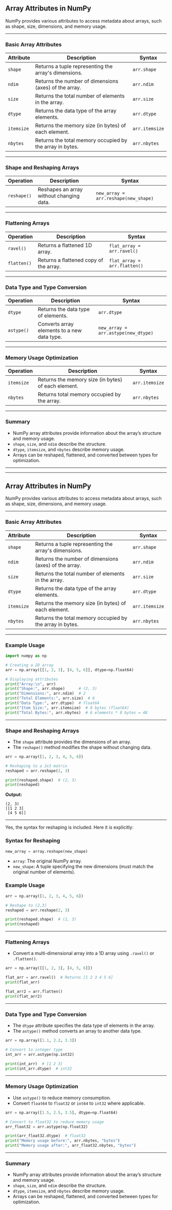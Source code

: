 ## **Array Attributes in NumPy**

NumPy provides various attributes to access metadata about arrays, such as shape, size, dimensions, and memory usage.

---

### **Basic Array Attributes**

| Attribute | Description | Syntax |
|-----------|-------------|---------|
| `shape` | Returns a tuple representing the array's dimensions. | `arr.shape` |
| `ndim` | Returns the number of dimensions (axes) of the array. | `arr.ndim` |
| `size` | Returns the total number of elements in the array. | `arr.size` |
| `dtype` | Returns the data type of the array elements. | `arr.dtype` |
| `itemsize` | Returns the memory size (in bytes) of each element. | `arr.itemsize` |
| `nbytes` | Returns the total memory occupied by the array in bytes. | `arr.nbytes` |

---

### **Shape and Reshaping Arrays**

| Operation | Description | Syntax |
|-----------|-------------|---------|
| `reshape()` | Reshapes an array without changing data. | `new_array = arr.reshape(new_shape)` |

---

### **Flattening Arrays**

| Operation | Description | Syntax |
|-----------|-------------|---------|
| `ravel()` | Returns a flattened 1D array. | `flat_array = arr.ravel()` |
| `flatten()` | Returns a flattened copy of the array. | `flat_array = arr.flatten()` |

---

### **Data Type and Type Conversion**

| Operation | Description | Syntax |
|-----------|-------------|---------|
| `dtype` | Returns the data type of elements. | `arr.dtype` |
| `astype()` | Converts array elements to a new data type. | `new_array = arr.astype(new_dtype)` |

---

### **Memory Usage Optimization**

| Operation | Description | Syntax |
|-----------|-------------|---------|
| `itemsize` | Returns the memory size (in bytes) of each element. | `arr.itemsize` |
| `nbytes` | Returns total memory occupied by the array. | `arr.nbytes` |

---

### **Summary**
- NumPy array attributes provide information about the array’s structure and memory usage.
- `shape`, `size`, and `ndim` describe the structure.
- `dtype`, `itemsize`, and `nbytes` describe memory usage.
- Arrays can be reshaped, flattened, and converted between types for optimization.


---
---


## **Array Attributes in NumPy**

NumPy provides various attributes to access metadata about arrays, such as shape, size, dimensions, and memory usage.

---

### **Basic Array Attributes**

| Attribute | Description | Syntax |
|-----------|-------------|---------|
| `shape` | Returns a tuple representing the array's dimensions. | `arr.shape` |
| `ndim` | Returns the number of dimensions (axes) of the array. | `arr.ndim` |
| `size` | Returns the total number of elements in the array. | `arr.size` |
| `dtype` | Returns the data type of the array elements. | `arr.dtype` |
| `itemsize` | Returns the memory size (in bytes) of each element. | `arr.itemsize` |
| `nbytes` | Returns the total memory occupied by the array in bytes. | `arr.nbytes` |

---

### **Example Usage**

```python
import numpy as np

# Creating a 2D array
arr = np.array([[1, 2, 3], [4, 5, 6]], dtype=np.float64)

# Displaying attributes
print("Array:\n", arr)
print("Shape:", arr.shape)      # (2, 3)
print("Dimensions:", arr.ndim)  # 2
print("Total Elements:", arr.size)  # 6
print("Data Type:", arr.dtype)  # float64
print("Item Size:", arr.itemsize)  # 8 bytes (float64)
print("Total Bytes:", arr.nbytes)  # 6 elements * 8 bytes = 48
```

---

### **Shape and Reshaping Arrays**

- The `shape` attribute provides the dimensions of an array.
- The `reshape()` method modifies the shape without changing data.

```python
arr = np.array([1, 2, 3, 4, 5, 6])

# Reshaping to a 2x3 matrix
reshaped = arr.reshape(2, 3)

print(reshaped.shape)  # (2, 3)
print(reshaped)
```

**Output:**
```
(2, 3)
[[1 2 3]
 [4 5 6]]
```

---

Yes, the syntax for reshaping is included. Here it is explicitly:  

### **Syntax for Reshaping**  
```python
new_array = array.reshape(new_shape)
```
- `array`: The original NumPy array.  
- `new_shape`: A tuple specifying the new dimensions (must match the original number of elements).  

### **Example Usage**  
```python
arr = np.array([1, 2, 3, 4, 5, 6])  

# Reshape to (2,3)  
reshaped = arr.reshape(2, 3)  

print(reshaped.shape)  # (2, 3)  
print(reshaped)  
```

---
### **Flattening Arrays**

- Convert a multi-dimensional array into a 1D array using `.ravel()` or `.flatten()`.

```python
arr = np.array([[1, 2, 3], [4, 5, 6]])

flat_arr = arr.ravel()  # Returns [1 2 3 4 5 6]
print(flat_arr)

flat_arr2 = arr.flatten()
print(flat_arr2)
```

---

### **Data Type and Type Conversion**

- The `dtype` attribute specifies the data type of elements in the array.
- The `astype()` method converts an array to another data type.

```python
arr = np.array([1.1, 2.2, 3.3])

# Convert to integer type
int_arr = arr.astype(np.int32)

print(int_arr)  # [1 2 3]
print(int_arr.dtype)  # int32
```

---

### **Memory Usage Optimization**

- Use `astype()` to reduce memory consumption.
- Convert `float64` to `float32` or `int64` to `int32` where applicable.

```python
arr = np.array([1.5, 2.5, 3.5], dtype=np.float64)

# Convert to float32 to reduce memory usage
arr_float32 = arr.astype(np.float32)

print(arr_float32.dtype)  # float32
print("Memory usage before:", arr.nbytes, "bytes")
print("Memory usage after:", arr_float32.nbytes, "bytes")
```

---

### **Summary**
- NumPy array attributes provide information about the array’s structure and memory usage.
- `shape`, `size`, and `ndim` describe the structure.
- `dtype`, `itemsize`, and `nbytes` describe memory usage.
- Arrays can be reshaped, flattened, and converted between types for optimization.
